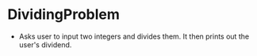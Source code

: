 # DividingProblem
- Asks user to input two integers and divides them. It then prints out the user's dividend.
